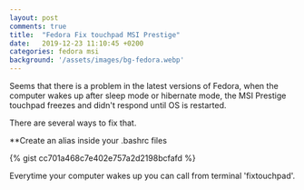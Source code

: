 ```yaml
---
layout: post
comments: true
title:  "Fedora Fix touchpad MSI Prestige"
date:   2019-12-23 11:10:45 +0200
categories: fedora msi
background: '/assets/images/bg-fedora.webp'
---
```


Seems that there is a problem in the latest versions of Fedora, when the computer wakes up after sleep mode or hibernate mode, the MSI Prestige touchpad freezes and didn't respond until OS is restarted.

There are several ways to fix that.

**Create an alias inside your .bashrc files

{% gist cc701a468c7e402e757a2d2198bcfafd %}

Everytime your computer wakes up you can call from terminal 'fixtouchpad'.